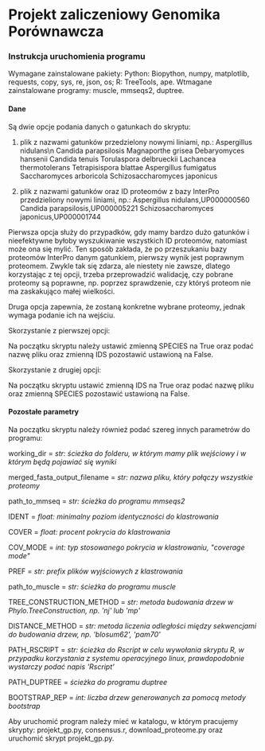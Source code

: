# Projekt zaliczeniowy Genomika Porównawcza

### Instrukcja uruchomienia programu
Wymagane zainstalowane pakiety: Python: Biopython, numpy, matplotlib, requests, copy, sys, re, json, os; R: TreeTools, ape.
Wtmagane zainstalowane programy: muscle, mmseqs2, duptree.

#### Dane
Są dwie opcje podania danych o gatunkach do skryptu:

1. plik z nazwami gatunków przedzielony nowymi liniami, np.:
Aspergillus nidulans\n
Candida parapsilosis
Magnaporthe grisea
Debaryomyces hansenii
Candida tenuis
Torulaspora delbrueckii
Lachancea thermotolerans
Tetrapisispora blattae
Aspergillus fumigatus
Saccharomyces arboricola
Schizosaccharomyces japonicus

2. plik z nazwami gatunków oraz ID proteomów z bazy InterPro przedzieliony nowymi liniami, np.:
Aspergillus nidulans,UP000000560
Candida parapsilosis,UP000005221
Schizosaccharomyces japonicus,UP000001744

Pierwsza opcja służy do przypadków, gdy mamy bardzo dużo gatunków i nieefektywne byłoby wyszukiwanie wszystkich ID proteomów, natomiast może ona się mylić. Ten sposób zakłada, że po przeszukaniu bazy proteomów InterPro danym gatunkiem, pierwszy wynik jest poprawnym proteomem. Zwykle tak się zdarza, ale niestety nie zawsze, dlatego korzystając z tej opcji, trzeba przeprowadzić walidację, czy pobrane proteomy są poprawne, np. poprzez sprawdzenie, czy któryś proteom nie ma zaskakująco małej wielkości.

Druga opcja zapewnia, że zostaną konkretne wybrane proteomy, jednak wymaga podanie ich na wejściu.

Skorzystanie z pierwszej opcji:

Na początku skryptu należy ustawić zmienną SPECIES na True oraz podać nazwę pliku oraz zmienną IDS pozostawić ustawioną na False.

Skorzystanie z drugiej opcji:

Na początku skryptu ustawić zmienną IDS na True oraz podać nazwę pliku oraz zmienną SPECIES pozostawić ustawioną na False.

#### Pozostałe parametry

Na początku skryptu należy również podać szereg innych parametrów do programu:

working_dir = *str: ścieżka do folderu, w którym mamy plik wejściowy i w którym będą pojawiać się wyniki*

merged_fasta_output_filename = *str: nazwa pliku, który połączy wszystkie proteomy*

path_to_mmseq = *str: ścieżka do programu mmseqs2*

IDENT = *float: minimalny poziom identyczności do klastrowania*

COVER = *float: procent pokrycia do klastrowania*

COV_MODE = *int: typ stosowanego pokrycia w klastrowaniu, "coverage mode"*

PREF = *str: prefix plików wyjściowych z klastrowania*

path_to_muscle = *str: ścieżka do programu muscle*

TREE_CONSTRUCTION_METHOD = *str: metoda budowania drzew w Phylo.TreeConstruction, np. 'nj' lub 'mp'*

DISTANCE_METHOD = *str: metoda liczenia odległości między sekwencjami do budowania drzew, np. 'blosum62', 'pam70'*

PATH_RSCRIPT = *str: ścieżka do Rscript w celu wywołania skryptu R, w przypadku korzystania z systemu operacyjnego linux, prawdopodobnie wystarczy podać napis 'Rscript'*

PATH_DUPTREE = *ścieżka do programu duptree*

BOOTSTRAP_REP = *int: liczba drzew generowanych za pomocą metody bootstrap*

Aby uruchomić program należy mieć w katalogu, w którym pracujemy skrypty: projekt_gp.py, consensus.r, download_proteome.py oraz uruchomić skrypt projekt_gp.py.
